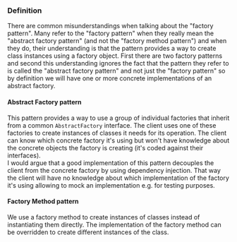 ### Definition

There are common misunderstandings when talking about the "factory pattern". Many refer to the "factory pattern" when they really mean the "abstract factory pattern" (and not the "factory method pattern") and when they do, their understanding is that the pattern provides a way to create class instances using a factory object. First there are two factory patterns and second this understanding ignores the fact that the pattern they refer to is called the "abstract factory pattern" and not just the "factory pattern" so by definition we will have one or more concrete implementations of an abstract factory.

#### Abstract Factory pattern

This pattern provides a way to use a group of individual factories that inherit from a common ```AbstractFactory``` interface. The client uses one of these factories to create instances of classes it needs for its operation. The client can know which concrete factory it's using but won't have knowledge about the concrete objects the factory is creating (it's coded against their interfaces).<br>
I would argue that a good implementation of this pattern decouples the client from the concrete factory by using dependency injection. That way the client will have no knowledge about which implementation of the factory it's using allowing to mock an implementation e.g. for testing purposes.

#### Factory Method pattern

We use a factory method to create instances of classes instead of instantiating them directly. The implementation of the factory method can be overridden to create different instances of the class.   


